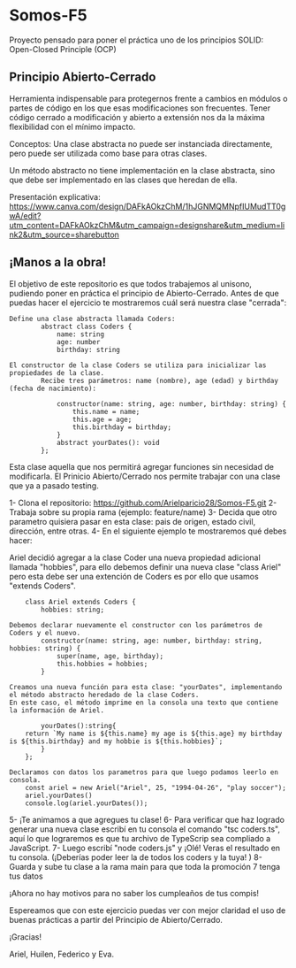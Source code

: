 # Somos-F5
Proyecto pensado para poner el práctica uno de los principios SOLID: Open-Closed Principle (OCP)

## Principio Abierto-Cerrado 
Herramienta indispensable para protegernos frente a cambios en módulos o partes de código en los que esas modificaciones son frecuentes. Tener código cerrado a modificación y abierto a extensión nos da la máxima flexibilidad con el mínimo impacto.

Conceptos: Una clase abstracta no puede ser instanciada directamente, pero puede ser utilizada como base para otras clases.

Un método abstracto no tiene implementación en la clase abstracta, sino que debe ser implementado en las clases que heredan de ella.


Presentación explicativa: https://www.canva.com/design/DAFkAOkzChM/1hJGNMQMNpfIUMudTT0gwA/edit?utm_content=DAFkAOkzChM&utm_campaign=designshare&utm_medium=link2&utm_source=sharebutton

## ¡Manos a la obra!
El objetivo de este repositorio es que todos trabajemos al unisono, pudiendo poner en práctica el principio de Abierto-Cerrado. 
Antes de que puedas hacer el ejercicio te mostraremos cuál será nuestra clase "cerrada": 
          
    Define una clase abstracta llamada Coders:
            abstract class Coders {
                name: string
                age: number
                birthday: string
            
    El constructor de la clase Coders se utiliza para inicializar las propiedades de la clase.
            Recibe tres parámetros: name (nombre), age (edad) y birthday (fecha de nacimiento): 
            
                constructor(name: string, age: number, birthday: string) {
                    this.name = name;
                    this.age = age;
                    this.birthday = birthday;
                }
                abstract yourDates(): void
            };
            
Esta clase aquella que nos permitirá agregar funciones sin necesidad de modificarla. El Prinicio Abierto/Cerrado nos permite trabajar con una clase que ya a pasado testing. 

1- Clona el repositorio: https://github.com/Arielparicio28/Somos-F5.git
2- Trabaja sobre su propia rama (ejemplo: feature/name)
3- Decida que otro parametro quisiera pasar en esta clase: pais de origen, estado civil, dirección, entre otras. 
4- En el siguiente ejemplo te mostraremos qué debes hacer: 

Ariel decidió agregar a la clase Coder una nueva propiedad adicional llamada "hobbies", para ello debemos definir una nueva clase "class Ariel" pero esta debe ser una 
extención de Coders es por ello que usamos "extends Coders". 


        class Ariel extends Coders {
            hobbies: string;

    Debemos declarar nuevamente el constructor con los parámetros de Coders y el nuevo. 
            constructor(name: string, age: number, birthday: string, hobbies: string) {
                super(name, age, birthday);
                this.hobbies = hobbies;
            }
    
    Creamos una nueva función para esta clase: "yourDates", implementando el método abstracto heredado de la clase Coders. 
    En este caso, el método imprime en la consola una texto que contiene la información de Ariel.
           
            yourDates():string{
        return `My name is ${this.name} my age is ${this.age} my birthday is ${this.birthday} and my hobbie is ${this.hobbies}`;
            }
        };
       
    Declaramos con datos los parametros para que luego podamos leerlo en consola. 
        const ariel = new Ariel("Ariel", 25, "1994-04-26", "play soccer");
        ariel.yourDates()
        console.log(ariel.yourDates());

5- ¡Te animamos a que agregues tu clase!
6- Para verificar que haz logrado generar una nueva clase escribí en tu consola el comando "tsc coders.ts", aquí lo que lograremos es que tu archivo de 
TypeScrip sea compliado a JavaScript. 
7- Luego escribí "node coders.js" y ¡Olé! Veras el resultado en tu consola. (¡Deberías poder leer la de todos los coders y la tuya! )
8- Guarda y sube tu clase a la rama main para que toda la promoción 7 tenga tus datos

¡Ahora no hay motivos para no saber los cumpleaños de tus compis! 

Espereamos que con este ejercicio puedas ver con mejor claridad el uso de buenas prácticas a partir del Principio de Abierto/Cerrado. 

¡Gracias! 

Ariel, Huilen, Federico y Eva. 